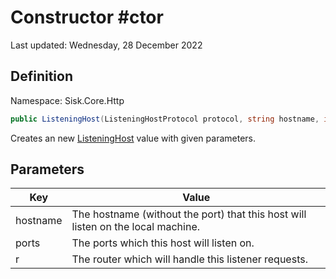 # Constructor #ctor
Last updated: Wednesday, 28 December 2022

## Definition
Namespace: Sisk.Core.Http

```csharp
public ListeningHost(ListeningHostProtocol protocol, string hostname, int[] ports, Router r)
```

Creates an new [ListeningHost](/spec/Sisk/Core/Http/ListeningHost) value with given parameters.

## Parameters

| Key | Value |
| --- | --- |
| hostname | The hostname (without the port) that this host will listen on the local machine. | 
| ports | The ports which this host will listen on. | 
| r | The router which will handle this listener requests. | 

